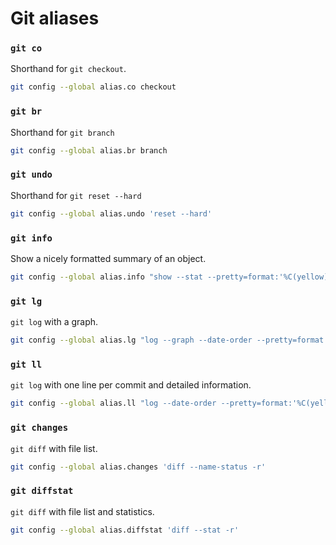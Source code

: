 # Git aliases

### `git co`

Shorthand for `git checkout`.

```sh
git config --global alias.co checkout
```

### `git br`

Shorthand for `git branch`

```sh
git config --global alias.br branch
```

### `git undo`

Shorthand for `git reset --hard`

```sh
git config --global alias.undo 'reset --hard'
```

### `git info`

Show a nicely formatted summary of an object.

```sh
git config --global alias.info "show --stat --pretty=format:'%C(yellow)%H%Cblue%d%n%Creset%s%n%Cgreen%cr %C(cyan)by %Cred%cn%Creset%n%-b%n%n'"
```

### `git lg`

`git log` with a graph.

```sh
git config --global alias.lg "log --graph --date-order --pretty=format:'%C(yellow)%h%Creset %s %Cblue%d%Creset'"
```

### `git ll`

`git log` with one line per commit and detailed information.

```sh
git config --global alias.ll "log --date-order --pretty=format:'%C(yellow)%h %C(cyan)[%Cgreen%cr%C(cyan) by %Cred%cn%C(cyan)]%Creset %s %Cblue%d%Creset'"
```

### `git changes`

`git diff` with file list.

```sh
git config --global alias.changes 'diff --name-status -r'
```

### `git diffstat`

`git diff` with file list and statistics.

```sh
git config --global alias.diffstat 'diff --stat -r'
```
